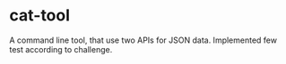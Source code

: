 # cat-tool
A command line tool, that use two APIs for JSON data. Implemented few test according to challenge.
